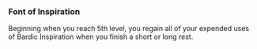 ### Font of Inspiration
Beginning when you reach 5th level, you regain all of your expended uses of Bardic Inspiration when you finish a short or long rest.